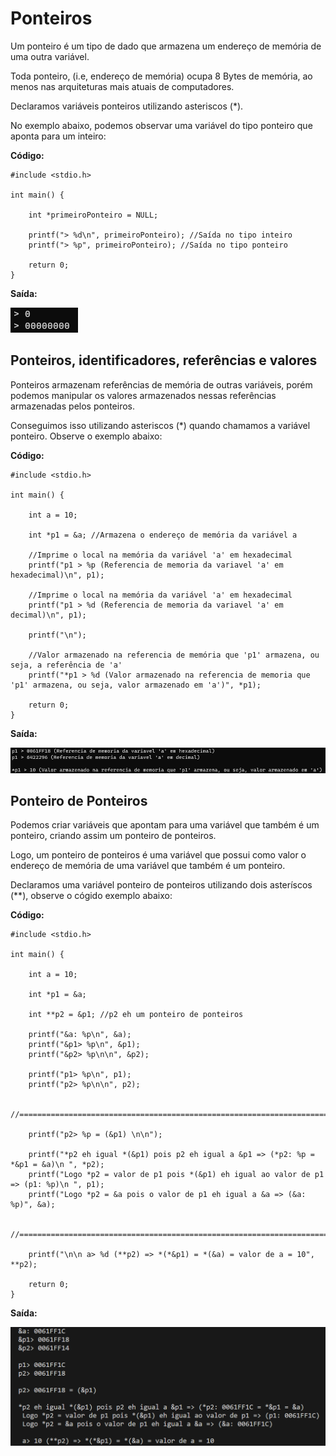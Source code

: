 # Ponteiros

Um ponteiro é um tipo de dado que armazena um endereço de memória de uma outra variável. 

Toda ponteiro, (i.e, endereço de memória) ocupa 8 Bytes de memória, ao menos nas arquiteturas mais atuais de computadores.

Declaramos variáveis ponteiros utilizando asteriscos (*).

No exemplo abaixo, podemos observar uma variável do tipo ponteiro que aponta para um inteiro:

**Código:**
```
#include <stdio.h>

int main() {

    int *primeiroPonteiro = NULL;

    printf("> %d\n", primeiroPonteiro); //Saída no tipo inteiro
    printf("> %p", primeiroPonteiro); //Saída no tipo ponteiro

    return 0;
}
```

**Saída:**

![](images/execucoes-1.png)

## Ponteiros, identificadores, referências e valores

Ponteiros armazenam referências de memória de outras variáveis, porém podemos manipular os valores armazenados nessas referências armazenadas pelos ponteiros.

Conseguimos isso utilizando asteriscos (*) quando chamamos a variável ponteiro. Observe o exemplo abaixo:

**Código:**
```
#include <stdio.h>

int main() {

    int a = 10;

    int *p1 = &a; //Armazena o endereço de memória da variável a

    //Imprime o local na memória da variável 'a' em hexadecimal
    printf("p1 > %p (Referencia de memoria da variavel 'a' em hexadecimal)\n", p1);
    
    //Imprime o local na memória da variável 'a' em hexadecimal 
    printf("p1 > %d (Referencia de memoria da variavel 'a' em decimal)\n", p1);
    
    printf("\n");

    //Valor armazenado na referencia de memória que 'p1' armazena, ou seja, a referência de 'a'
    printf("*p1 > %d (Valor armazenado na referencia de memoria que 'p1' armazena, ou seja, valor armazenado em 'a')", *p1); 

    return 0;
}
```

**Saída:**

![](images/execucoes-2.png)

## Ponteiro de Ponteiros

Podemos criar variáveis que apontam para uma variável que também é um ponteiro, criando assim um ponteiro de ponteiros.

Logo, um ponteiro de ponteiros é uma variável que possui como valor o endereço de memória de uma variável que também é um ponteiro.

Declaramos uma variável ponteiro de ponteiros utilizando dois asteríscos (**), observe o cógido exemplo abaixo:

**Código:**
```
#include <stdio.h>

int main() {

    int a = 10;

    int *p1 = &a;
    
    int **p2 = &p1; //p2 eh um ponteiro de ponteiros

    printf("&a: %p\n", &a);
    printf("&p1> %p\n", &p1);
    printf("&p2> %p\n\n", &p2);

    printf("p1> %p\n", p1);
    printf("p2> %p\n\n", p2);

    //======================================================================

    printf("p2> %p = (&p1) \n\n");

    printf("*p2 eh igual *(&p1) pois p2 eh igual a &p1 => (*p2: %p = *&p1 = &a)\n ", *p2); 
    printf("Logo *p2 = valor de p1 pois *(&p1) eh igual ao valor de p1 => (p1: %p)\n ", p1);
    printf("Logo *p2 = &a pois o valor de p1 eh igual a &a => (&a: %p)", &a);

    //======================================================================

    printf("\n\n a> %d (**p2) => *(*&p1) = *(&a) = valor de a = 10", **p2);

    return 0;
}
```

**Saída:**

![](images/execucoes-3.png)